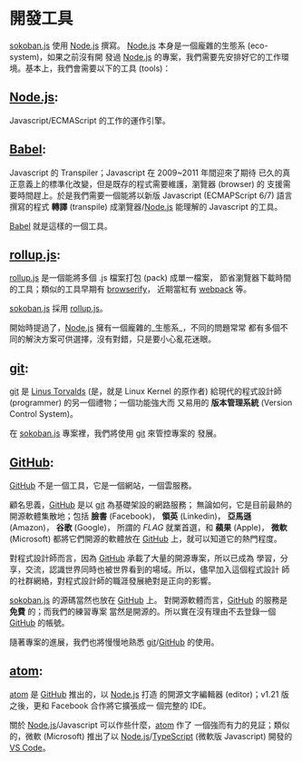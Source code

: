<!---
  @file       tools.md
  @author     Yiwei Chiao (ywchiao@gmail.com)
  @date       09/21/2017 created.
  @date       09/22/2017 last modified.
  @version    0.1.0
  @copyright  CC-BY, (C) 2017 Yiwei Chiao
-->

# 開發工具

  [sokoban.js][sokobanjs] 使用 [Node.js][nodejs] 撰寫。
  [Node.js][nodejs] 本身是一個龐雜的生態系 (eco-system)，如果之前沒有開
  發過 [Node.js][nodejs] 的專案，我們需要先安排好它的工作環境。基本上，我們會需要以下的工具 (tools)：

## [Node.js][nodejs]:

  Javascript/ECMAScript 的工作的運作引擎。

## [Babel][babeljs]:

  Javascript 的 Transpiler；Javascript 在 2009~2011 年間迎來了期待
  已久的真正意義上的標準化改變，但是既存的程式需要維護，瀏覽器 (browser) 的
  支援需要時間趕上。於是我們需要一個能將以新版 Javascript (ECMAPScript
  6/7) 語言撰寫的程式 **轉譯** (transpile) 成瀏覽器/[Node.js][nodejs]
  能理解的 Javascript 的工具。

  [Babel][babeljs] 就是這樣的一個工具。

## [rollup.js][rollupjs]:

  [rollup.js][rollupjs] 是一個能將多個 .js 檔案打包 (pack) 成單一檔案，
  節省瀏覽器下載時間的工具；類似的工具早期有 [browserify][browserifyjs]，
  近期當紅有 [webpack][webpack] 等。

  [sokoban.js][sokobanjs] 採用 [rollup.js][rollupjs]。

  開始時提過了，[Node.js][nodejs] 擁有一個龐雜的_生態系_，不同的問題常常
  都有多個不同的解決方案可供選擇，沒有對錯，只是要小心亂花迷眼。

## [git][git]:

  [git][git] 是 [Linus Torvalds][torvalds] (是，就是 Linux Kernel
  的原作者) 給現代的程式設計師 (programmer) 的另一個禮物；一個功能強大而
  又易用的 **版本管理系統** (Version Control System)。

  在 [sokoban.js][sokobanjs] 專案裡，我們將使用 [git][git] 來管控專案的
  發展。

## [GitHub][github]:

  [GitHub][github] 不是一個工具，它是一個網站，一個雲服務。

  顧名思義，[GitHub][github] 是以 [git][git] 為基礎架設的網路服務；
  無論如何，它是目前最熱的開源軟體集散地；包括 **臉書** (Facebook)，
  **領英** (Linkedin)， **亞馬遜** (Amazon)， **谷歌** (Google)，
  所謂的 _FLAG_ 就業首選，和 **蘋果** (Apple)， **微軟** (Microsoft)
  都將它們開源的軟體放在 [GitHub][github] 上，就可以知道它的熱門程度。

  對程式設計師而言，因為 [GitHub][github] 承載了大量的開源專案，所以已成為
  學習，分享，交流，認識世界同時也被世界看到的場域。所以，儘早加入這個程式設計
  師的社群網絡，對程式設計師的職涯發展絶對是正向的影響。

  [sokoban.js][sokobanjs] 的源碼當然也放在 [GitHub][github] 上。
  對開源軟體而言，[GitHub][github] 的服務是 **免費** 的；而我們的練習專案
  當然是開源的。所以實在沒有理由不去登錄一個 [GitHub][github] 的帳號。

  隨著專案的進展，我們也將慢慢地熟悉 [git][git]/[GitHub][github]
  的使用。

## [atom][atom]:

  [atom][atom] 是 [GitHub][github] 推出的，以 [Node.js][nodejs] 打造
  的開源文字編輯器 (editor)；v1.21 版之後，更和 Facebook 合作將它擴張成一
  個完整的 IDE。

  關於 [Node.js][nodejs]/Javascript 可以作些什麼，[atom][atom] 作了
  一個強而有力的見証；類似的，微軟 (Microsoft) 推出了以
  [Node.js][nodejs]/[TypeScript][typescript] (微軟版 Javascript)
  開發的 [VS Code][vscode]。

[atom]: https://atom.io
[babeljs]: https://babeljs.io
[browserifyjs]: https://browserify.org
[git]: https://git-scm.com
[github]: https://github.com
[nodejs]: https://nodejs.org
[rollupjs]: https://rollupjs.org
[sokobanjs]: https://github.com/ywchiao/sokoban.js
[torvalds]: https://en.wikipedia.org/wiki/Linus_Torvalds
[typescript]: https://www.typescriptlang.org
[vscode]: https://github.com/Microsoft/vscode
[webpack]: https://webpack.github.io

<!--- intro.md -->
